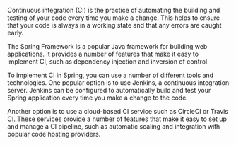 Continuous integration (CI) is the practice of automating the building and testing of your code every time you make a change. This helps to ensure that your code is always in a working state and that any errors are caught early.

The Spring Framework is a popular Java framework for building web applications. It provides a number of features that make it easy to implement CI, such as dependency injection and inversion of control.

To implement CI in Spring, you can use a number of different tools and technologies. One popular option is to use Jenkins, a continuous integration server. Jenkins can be configured to automatically build and test your Spring application every time you make a change to the code.

Another option is to use a cloud-based CI service such as CircleCI or Travis CI. These services provide a number of features that make it easy to set up and manage a CI pipeline, such as automatic scaling and integration with popular code hosting providers.
